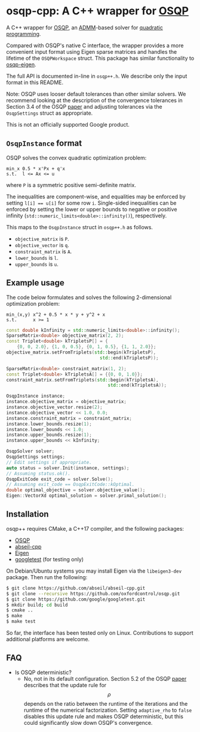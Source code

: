# osqp-cpp: A C++ wrapper for [OSQP](https://osqp.org/)

A C++ wrapper for [OSQP](https://github.com/oxfordcontrol/osqp), an
[ADMM](http://stanford.edu/~boyd/admm.html)-based solver for
[quadratic programming](https://en.wikipedia.org/wiki/Quadratic_programming).

Compared with OSQP's native C interface, the wrapper provides a more convenient
input format using Eigen sparse matrices and handles the lifetime of the
`OSQPWorkspace` struct. This package has similar functionality to
[osqp-eigen](https://github.com/robotology/osqp-eigen).

The full API is documented in-line in `osqp++.h`. We describe only the input
format in this README.

Note: OSQP uses looser default tolerances than other similar solvers. We
recommend looking at the description of the convergence tolerances in Section
3.4 of the OSQP [paper](https://arxiv.org/abs/1711.08013) and adjusting
tolerances via the `OsqpSettings` struct as appropriate.

This is not an officially supported Google product.

## `OsqpInstance` format

OSQP solves the convex quadratic optimization problem:

```
min_x 0.5 * x'Px + q'x
s.t.  l <= Ax <= u
```

where `P` is a symmetric positive semi-definite matrix.

The inequalities are component-wise, and equalities may be enforced by setting
`l[i] == u[i]` for some row `i`. Single-sided inequalities can be enforced by
setting the lower or upper bounds to negative or positive infinity
(`std::numeric_limits<double>::infinity()`), respectively.

This maps to the `OsqpInstance` struct in `osqp++.h` as follows.

-   `objective_matrix` is `P`.
-   `objective_vector` is `q`.
-   `constraint_matrix` is `A`.
-   `lower_bounds` is `l`.
-   `upper_bounds` is `u`.

## Example usage

The code below formulates and solves the following 2-dimensional optimization
problem:

```
min_(x,y) x^2 + 0.5 * x * y + y^2 + x
s.t.      x >= 1
```

```C++
const double kInfinity = std::numeric_limits<double>::infinity();
SparseMatrix<double> objective_matrix(2, 2);
const Triplet<double> kTripletsP[] = {
    {0, 0, 2.0}, {1, 0, 0.5}, {0, 1, 0.5}, {1, 1, 2.0}};
objective_matrix.setFromTriplets(std::begin(kTripletsP),
                                   std::end(kTripletsP));

SparseMatrix<double> constraint_matrix(1, 2);
const Triplet<double> kTripletsA[] = {{0, 0, 1.0}};
constraint_matrix.setFromTriplets(std::begin(kTripletsA),
                                      std::end(kTripletsA));

OsqpInstance instance;
instance.objective_matrix = objective_matrix;
instance.objective_vector.resize(2);
instance.objective_vector << 1.0, 0.0;
instance.constraint_matrix = constraint_matrix;
instance.lower_bounds.resize(1);
instance.lower_bounds << 1.0;
instance.upper_bounds.resize(1);
instance.upper_bounds << kInfinity;

OsqpSolver solver;
OsqpSettings settings;
// Edit settings if appropriate.
auto status = solver.Init(instance, settings);
// Assuming status.ok().
OsqpExitCode exit_code = solver.Solve();
// Assuming exit_code == OsqpExitCode::kOptimal.
double optimal_objective = solver.objective_value();
Eigen::VectorXd optimal_solution = solver.primal_solution();
```

## Installation

osqp++ requires CMake, a C++17 compiler, and the following packages:

- [OSQP](https://github.com/oxfordcontrol/osqp)
- [abseil-cpp](https://github.com/abseil/abseil-cpp)
- [Eigen](http://eigen.tuxfamily.org/index.php?title=Main_Page)
- [googletest](https://github.com/google/googletest) (for testing only)

On Debian/Ubuntu systems you may install Eigen via the `libeigen3-dev` package.
Then run the following:

```sh
$ git clone https://github.com/abseil/abseil-cpp.git
$ git clone --recursive https://github.com/oxfordcontrol/osqp.git
$ git clone https://github.com/google/googletest.git
$ mkdir build; cd build
$ cmake ..
$ make
$ make test
```

So far, the interface has been tested only on Linux. Contributions to support
additional platforms are welcome.

## FAQ

-   Is OSQP deterministic?
    -   No, not in its default configuration. Section 5.2 of the OSQP
        [paper](https://arxiv.org/abs/1711.08013) describes that the update rule
        for $$\rho$$ depends on the ratio between the runtime of the iterations
        and the runtime of the numerical factorization. Setting `adaptive_rho`
        to `false` disables this update rule and makes OSQP deterministic, but
        this could significantly slow down OSQP's convergence.

